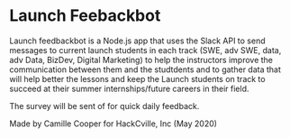# Launch Feebackbot

Launch feedbackbot is a Node.js app that uses the Slack API to send messages to current launch students in each track (SWE, adv SWE, data, adv Data, BizDev, Digital Marketing) to help the instructors improve the communication between them and the studtdents and to gather data that will help better the lessons and keep the Launch students on track to succeed at their summer internships/future careers in their field.

The survey will be sent of for quick daily feedback.

Made by Camille Cooper for HackCville, Inc (May 2020)

